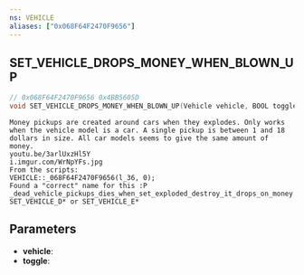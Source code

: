 ```yaml
---
ns: VEHICLE
aliases: ["0x068F64F2470F9656"]
---
```

## SET_VEHICLE_DROPS_MONEY_WHEN_BLOWN_UP

```c
// 0x068F64F2470F9656 0x4BB5605D
void SET_VEHICLE_DROPS_MONEY_WHEN_BLOWN_UP(Vehicle vehicle, BOOL toggle);
```

```
Money pickups are created around cars when they explodes. Only works when the vehicle model is a car. A single pickup is between 1 and 18 dollars in size. All car models seems to give the same amount of money.  
youtu.be/3arlUxzHl5Y   
i.imgur.com/WrNpYFs.jpg  
From the scripts:  
VEHICLE::_068F64F2470F9656(l_36, 0);  
Found a "correct" name for this :P  
_dead_vehicle_pickups_dies_when_set_exploded_destroy_it_drops_on_money  
SET_VEHICLE_D* or SET_VEHICLE_E*  
```

## Parameters
* **vehicle**: 
* **toggle**: 

